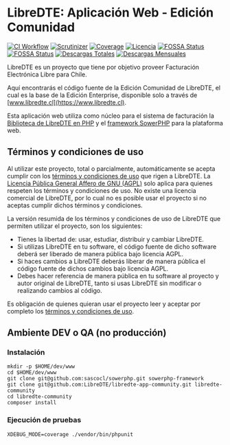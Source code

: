 LibreDTE: Aplicación Web - Edición Comunidad
============================================

[![CI Workflow](https://github.com/libredte/libredte-app-community/actions/workflows/ci.yml/badge.svg?branch=master&event=push)](https://github.com/libredte/libredte-app-community/actions/workflows/ci.yml?query=branch%3Amaster)
[![Scrutinizer](https://scrutinizer-ci.com/g/libredte/libredte-app-community/badges/quality-score.png?b=master)](https://scrutinizer-ci.com/g/libredte/libredte-app-community/)
[![Coverage](https://scrutinizer-ci.com/g/libredte/libredte-app-community/badges/coverage.png?b=master)](https://scrutinizer-ci.com/g/libredte/libredte-app-community/)
[![Licencia](https://poser.pugx.org/libredte/libredte-community/license)](https://packagist.org/packages/libredte/libredte-community)
[![FOSSA Status](https://app.fossa.com/api/projects/git%2Bgithub.com%2FLibreDTE%2Flibredte-app-community.svg?type=shield&issueType=license)](https://app.fossa.com/projects/git%2Bgithub.com%2FLibreDTE%2Flibredte-app-community?ref=badge_shield&issueType=license)
[![FOSSA Status](https://app.fossa.com/api/projects/git%2Bgithub.com%2FLibreDTE%2Flibredte-app-community.svg?type=shield&issueType=security)](https://app.fossa.com/projects/git%2Bgithub.com%2FLibreDTE%2Flibredte-app-community?ref=badge_shield&issueType=security)
[![Descargas Totales](https://poser.pugx.org/libredte/libredte-community/downloads)](https://packagist.org/packages/libredte/libredte-community)
[![Descargas Mensuales](https://poser.pugx.org/libredte/libredte-community/d/monthly)](https://packagist.org/packages/libredte/libredte-community)

LibreDTE es un proyecto que tiene por objetivo
proveer Facturación Electrónica Libre para Chile.

Aquí encontrarás el código fuente de la Edición Comunidad de LibreDTE,
el cual es la base de la Edición Enterprise, disponible solo a través de
[www.libredte.cl](https://www.libredte.cl).

Esta aplicación web utiliza como núcleo para el sistema de facturación la
[Biblioteca de LibreDTE en PHP](https://github.com/LibreDTE/libredte-lib) y el
[framework SowerPHP](https://www.sowerphp.org) para la plataforma web.

Términos y condiciones de uso
-----------------------------

Al utilizar este proyecto, total o parcialmente, automáticamente se acepta
cumplir con los [términos y condiciones de uso](https://www.libredte.cl/legal)
que rigen a LibreDTE. La [Licencia Pública General Affero de GNU (AGPL)](https://raw.githubusercontent.com/LibreDTE/libredte-app-community/master/COPYING)
solo aplica para quienes respeten los términos y condiciones de uso. No existe
una licencia comercial de LibreDTE, por lo cual no es posible usar el proyecto
si no aceptas cumplir dichos términos y condiciones.

La versión resumida de los términos y condiciones de uso de LibreDTE que
permiten utilizar el proyecto, son los siguientes:

- Tienes la libertad de: usar, estudiar, distribuir y cambiar LibreDTE.
- Si utilizas LibreDTE en tu software, el código fuente de dicho software deberá
  ser liberado de manera pública bajo licencia AGPL.
- Si haces cambios a LibreDTE deberás liberar de manera pública el código fuente
  de dichos cambios bajo licencia AGPL.
- Debes hacer referencia de manera pública en tu software al proyecto y autor
  original de LibreDTE, tanto si usas LibreDTE sin modificar o realizando
  cambios al código.

Es obligación de quienes quieran usar el proyecto leer y aceptar por completo
los [términos y condiciones de uso](https://www.libredte.cl/legal).

Ambiente DEV o QA (no producción)
---------------------------------

### Instalación

```shell
mkdir -p $HOME/dev/www
cd $HOME/dev/www
git clone git@github.com:sascocl/sowerphp.git sowerphp-framework
git clone git@github.com:LibreDTE/libredte-app-community.git libredte-community
cd libredte-community
composer install
```

### Ejecución de pruebas

```shell
XDEBUG_MODE=coverage ./vendor/bin/phpunit
```

